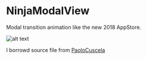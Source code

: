 # NinjaModalView
Modal transition animation like the new 2018 AppStore.

![alt text](https://github.com/UzumakiAlfredo/NinjaModalView/blob/master/Preview.gif?raw=true)

I borrowd source file from [PaoloCuscela](https://github.com/PaoloCuscela/Cards)
